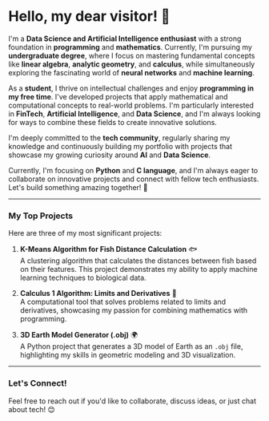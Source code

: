 # Hello, my dear visitor! 👋

I'm a **Data Science and Artificial Intelligence enthusiast** with a strong foundation in **programming** and **mathematics**. Currently, I'm pursuing my **undergraduate degree**, where I focus on mastering fundamental concepts like **linear algebra**, **analytic geometry**, and **calculus**, while simultaneously exploring the fascinating world of **neural networks** and **machine learning**.

As a **student**, I thrive on intellectual challenges and enjoy **programming in my free time**. I've developed projects that apply mathematical and computational concepts to real-world problems. I'm particularly interested in **FinTech**, **Artificial Intelligence**, and **Data Science**, and I'm always looking for ways to combine these fields to create innovative solutions.

I'm deeply committed to the **tech community**, regularly sharing my knowledge and continuously building my portfolio with projects that showcase my growing curiosity around **AI** and **Data Science**.

Currently, I'm focusing on **Python** and **C language**, and I'm always eager to collaborate on innovative projects and connect with fellow tech enthusiasts. Let's build something amazing together! 🚀

---

### My Top Projects
Here are three of my most significant projects:

1. **K-Means Algorithm for Fish Distance Calculation** 🐟  
   A clustering algorithm that calculates the distances between fish based on their features. This project demonstrates my ability to apply machine learning techniques to biological data.

2. **Calculus 1 Algorithm: Limits and Derivatives** 📐  
   A computational tool that solves problems related to limits and derivatives, showcasing my passion for combining mathematics with programming.

3. **3D Earth Model Generator (.obj)** 🌍  
   A Python project that generates a 3D model of Earth as an `.obj` file, highlighting my skills in geometric modeling and 3D visualization.

---

### Let's Connect!
Feel free to reach out if you'd like to collaborate, discuss ideas, or just chat about tech! 😊
